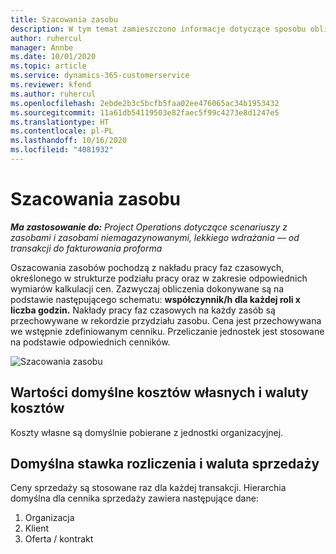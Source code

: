 ```yaml
---
title: Szacowania zasobu
description: W tym temat zamieszczono informacje dotyczące sposobu obliczania zasobów w Project Operations.
author: ruhercul
manager: Annbe
ms.date: 10/01/2020
ms.topic: article
ms.service: dynamics-365-customerservice
ms.reviewer: kfend
ms.author: ruhercul
ms.openlocfilehash: 2ebde2b3c5bcfb5faa02ee476065ac34b1953432
ms.sourcegitcommit: 11a61db54119503e82faec5f99c4273e8d1247e5
ms.translationtype: HT
ms.contentlocale: pl-PL
ms.lasthandoff: 10/16/2020
ms.locfileid: "4081932"
---
```

# <a name="resource-estimates"></a>Szacowania zasobu

_**Ma zastosowanie do:** Project Operations dotyczące scenariuszy z zasobami i zasobami niemagazynowanymi, lekkiego wdrażania — od transakcji do fakturowania proforma_

Oszacowania zasobów pochodzą z nakładu pracy faz czasowych, określonego w strukturze podziału pracy oraz w zakresie odpowiednich wymiarów kalkulacji cen. Zazwyczaj obliczenia dokonywane są na podstawie następującego schematu: **współczynnik/h dla każdej roli x liczba godzin.** Nakłady pracy faz czasowych na każdy zasób są przechowywane w rekordzie przydziału zasobu. Cena jest przechowywana we wstępnie zdefiniowanym cenniku. Przeliczanie jednostek jest stosowane na podstawie odpowiednich cenników.

![Szacowania zasobu](./media/navigation12.png)

## <a name="default-cost-price-and-cost-currency"></a>Wartości domyślne kosztów własnych i waluty kosztów

Koszty własne są domyślnie pobierane z jednostki organizacyjnej.

## <a name="default-bill-rate-and-sales-currency"></a>Domyślna stawka rozliczenia i waluta sprzedaży

Ceny sprzedaży są stosowane raz dla każdej transakcji. Hierarchia domyślna dla cennika sprzedaży zawiera następujące dane:

1. Organizacja
2. Klient
3. Oferta / kontrakt
